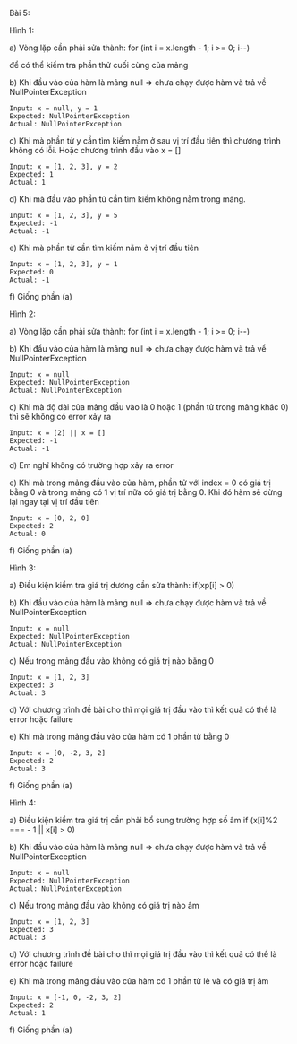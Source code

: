 Bài 5:

Hình 1:

a) Vòng lặp cần phải sửa thành:
for (int i = x.length - 1; i >= 0; i--)

để có thể kiểm tra phần thử cuối cùng của mảng

b) Khi đầu vào của hàm là mảng null => chưa chạy được hàm và trả về NullPointerException

    Input: x = null, y = 1
    Expected: NullPointerException
    Actual: NullPointerException
    
c) Khi mà phần tử y cần tìm kiếm nằm ở sau vị trí đầu tiên thì chương trình không có lỗi.
Hoặc chương trình đầu vào x = []

    Input: x = [1, 2, 3], y = 2
    Expected: 1
    Actual: 1
    
d) Khi mà đầu vào phần tử cần tìm kiếm không nằm trong mảng.

    Input: x = [1, 2, 3], y = 5
    Expected: -1
    Actual: -1

e) Khi mà phần tử cần tìm kiếm nằm ở vị trí đầu tiên

    Input: x = [1, 2, 3], y = 1
    Expected: 0
    Actual: -1
    
f) Giống phần (a)

Hình 2:

a) Vòng lặp cần phải sửa thành:
for (int i = x.length - 1; i >= 0; i--)

b) Khi đầu vào của hàm là mảng null => chưa chạy được hàm và trả về NullPointerException

    Input: x = null
    Expected: NullPointerException
    Actual: NullPointerException
    
c) Khi mà độ dài của mảng đầu vào là 0 hoặc 1 (phần tử trong mảng khác 0) thì sẽ không có error xảy ra

    Input: x = [2] || x = []
    Expected: -1
    Actual: -1
    
d) Em nghĩ không có trường hợp xảy ra error

e) Khi mà trong mảng đầu vào của hàm, phần tử với index = 0 có giá trị bằng 0 và trong mảng có 1 vị trí nữa có giá trị bằng 0. Khi đó hàm sẽ dừng lại ngay tại vị trí đầu tiên

    Input: x = [0, 2, 0]
    Expected: 2
    Actual: 0

f) Giống phần (a)

Hình 3:

a) Điều kiện kiểm tra giá trị dương cần sửa thành:
if(xp[i] > 0)

b) Khi đầu vào của hàm là mảng null => chưa chạy được hàm và trả về NullPointerException

    Input: x = null
    Expected: NullPointerException
    Actual: NullPointerException
    
c) Nếu trong mảng đầu vào không có giá trị nào bằng 0

    Input: x = [1, 2, 3]
    Expected: 3
    Actual: 3
    
d) Với chương trình đề bài cho thì mọi giá trị đầu vào thì kết quả có thể là error hoặc failure

e) Khi mà trong mảng đầu vào của hàm có 1 phần tử bằng 0


    Input: x = [0, -2, 3, 2]
    Expected: 2
    Actual: 3
    
f) Giống phần (a)

Hình 4:

a) Điều kiện kiểm tra giá trị cần phải bổ sung trường hợp số âm
if (x[i]%2 === - 1 || x[i] > 0)

b) Khi đầu vào của hàm là mảng null => chưa chạy được hàm và trả về NullPointerException


    Input: x = null
    Expected: NullPointerException
    Actual: NullPointerException
    
c) Nếu trong mảng đầu vào không có giá trị nào âm


    Input: x = [1, 2, 3]
    Expected: 3
    Actual: 3
    
d) Với chương trình đề bài cho thì mọi giá trị đầu vào thì kết quả có thể là error hoặc failure

e) Khi mà trong mảng đầu vào của hàm có 1 phần tử lẻ và có giá trị âm



    Input: x = [-1, 0, -2, 3, 2]
    Expected: 2
    Actual: 1
   
f) Giống phần (a)